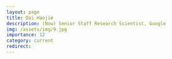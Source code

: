 ```yaml
---
layout: page
title: Dai Haojie
description: (Now) Senior Staff Research Scientist, Google
img: /assets/img/9.jpg
importance: 12
category: current
redirect: 
---
```

